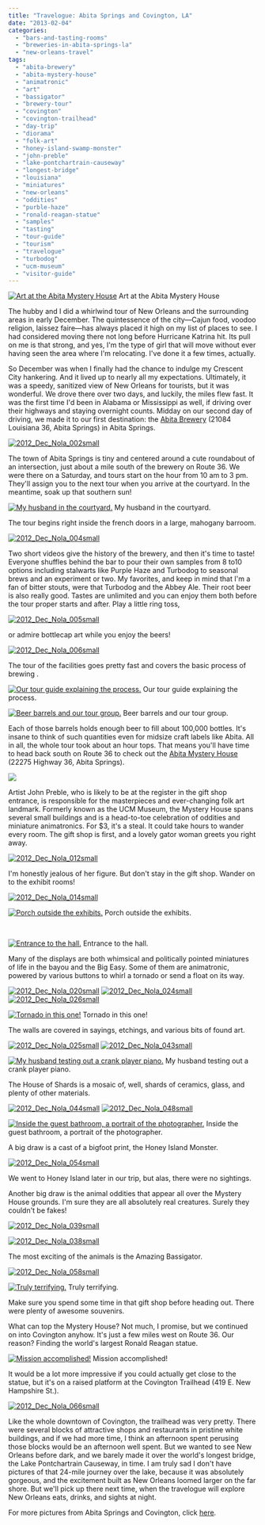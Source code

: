 ```yaml
---
title: "Travelogue: Abita Springs and Covington, LA"
date: "2013-02-04"
categories:
  - "bars-and-tasting-rooms"
  - "breweries-in-abita-springs-la"
  - "new-orleans-travel"
tags:
  - "abita-brewery"
  - "abita-mystery-house"
  - "animatronic"
  - "art"
  - "bassigator"
  - "brewery-tour"
  - "covington"
  - "covington-trailhead"
  - "day-trip"
  - "diorama"
  - "folk-art"
  - "honey-island-swamp-monster"
  - "john-preble"
  - "lake-pontchartrain-causeway"
  - "longest-bridge"
  - "louisiana"
  - "miniatures"
  - "new-orleans"
  - "oddities"
  - "purble-haze"
  - "ronald-reagan-statue"
  - "samples"
  - "tasting"
  - "tour-guide"
  - "tourism"
  - "travelogue"
  - "turbodog"
  - "ucm-museum"
  - "visitor-guide"
---
```





<div class="caption">

[![Art at the Abita Mystery House](http://s3.amazonaws.com/thegourmez-wpmedia/2013/01/2012_Dec_Nola_060small.jpg)](http://www.thegourmez.com/2013/02/travelogue-abita-springs-and-covington-la/2012_dec_nola_060small/) Art at the Abita Mystery House</div>


The hubby and I did a whirlwind tour of New Orleans and the surrounding areas in early December. The quintessence of the city—Cajun food, voodoo religion, laissez faire—has always placed it high on my list of places to see. I had considered moving there not long before Hurricane Katrina hit. Its pull on me is that strong, and yes, I'm the type of girl that will move without ever having seen the area where I'm relocating. I've done it a few times, actually.

So December was when I finally had the chance to indulge my Crescent City hankering. And it lived up to nearly all my expectations. Ultimately, it was a speedy, sanitized view of New Orleans for tourists, but it was wonderful. We drove there over two days, and luckily, the miles flew fast. It was the first time I'd been in Alabama or Mississippi as well, if driving over their highways and staying overnight counts. Midday on our second day of driving, we made it to our first destination: the [Abita Brewery](http://abita.com/visit_abita/tasting_room) (21084 Louisiana 36, Abita Springs) in Abita Springs.

[![2012_Dec_Nola_002small](http://s3.amazonaws.com/thegourmez-wpmedia/2013/01/2012_Dec_Nola_002small.jpg)](http://www.thegourmez.com/2013/02/travelogue-abita-springs-and-covington-la/2012_dec_nola_002small/)

The town of Abita Springs is tiny and centered around a cute roundabout of an intersection, just about a mile south of the brewery on Route 36. We were there on a Saturday, and tours start on the hour from 10 am to 3 pm. They'll assign you to the next tour when you arrive at the courtyard. In the meantime, soak up that southern sun!




<div class="caption">

[![My husband in the courtyard.](http://s3.amazonaws.com/thegourmez-wpmedia/2013/01/2012_Dec_Nola_003small.jpg)](http://www.thegourmez.com/2013/02/travelogue-abita-springs-and-covington-la/2012_dec_nola_003small/) My husband in the courtyard.</div>


The tour begins right inside the french doors in a large, mahogany barroom.

[![2012_Dec_Nola_004small](http://s3.amazonaws.com/thegourmez-wpmedia/2013/01/2012_Dec_Nola_004small.jpg)](http://www.thegourmez.com/2013/02/travelogue-abita-springs-and-covington-la/2012_dec_nola_004small/)

Two short videos give the history of the brewery, and then it's time to taste! Everyone shuffles behind the bar to pour their own samples from 8 to10 options including stalwarts like Purple Haze and Turbodog to seasonal brews and an experiment or two. My favorites, and keep in mind that I'm a fan of bitter stouts, were that Turbodog and the Abbey Ale. Their root beer is also really good. Tastes are unlimited and you can enjoy them both before the tour proper starts and after. Play a little ring toss,

[![2012_Dec_Nola_005small](http://s3.amazonaws.com/thegourmez-wpmedia/2013/01/2012_Dec_Nola_005small.jpg)](http://www.thegourmez.com/2013/02/travelogue-abita-springs-and-covington-la/2012_dec_nola_005small/)

or admire bottlecap art while you enjoy the beers!

[![2012_Dec_Nola_006small](http://s3.amazonaws.com/thegourmez-wpmedia/2013/01/2012_Dec_Nola_006small.jpg)](http://www.thegourmez.com/2013/02/travelogue-abita-springs-and-covington-la/2012_dec_nola_006small/)

The tour of the facilities goes pretty fast and covers the basic process of brewing .




<div class="caption">

[![Our tour guide explaining the process.](http://s3.amazonaws.com/thegourmez-wpmedia/2013/01/2012_Dec_Nola_009small.jpg)](http://www.thegourmez.com/2013/02/travelogue-abita-springs-and-covington-la/2012_dec_nola_009small/) Our tour guide explaining the process.</div>





<div class="caption">

[![Beer barrels and our tour group.](http://s3.amazonaws.com/thegourmez-wpmedia/2013/01/2012_Dec_Nola_010small.jpg)](http://www.thegourmez.com/2013/02/travelogue-abita-springs-and-covington-la/2012_dec_nola_010small/) Beer barrels and our tour group.</div>


Each of those barrels holds enough beer to fill about 100,000 bottles. It's insane to think of such quantities even for midsize craft labels like Abita. All in all, the whole tour took about an hour tops. That means you'll have time to head back south on Route 36 to check out the [Abita Mystery House](http://abitamysteryhouse.com/ "Abita Mystery House") (22275 Highway 36, Abita Springs).

[![](http://s3.amazonaws.com/thegourmez-wpmedia/2013/01/2012_Dec_Nola_065small.jpg)](http://www.thegourmez.com/2013/02/travelogue-abita-springs-and-covington-la/2012_dec_nola_065small/)

Artist John Preble, who is likely to be at the register in the gift shop entrance, is responsible for the masterpieces and ever-changing folk art landmark. Formerly known as the UCM Museum, the Mystery House spans several small buildings and is a head-to-toe celebration of oddities and miniature animatronics. For $3, it's a steal. It could take hours to wander every room. The gift shop is first, and a lovely gator woman greets you right away.

[![2012_Dec_Nola_012small](http://s3.amazonaws.com/thegourmez-wpmedia/2013/01/2012_Dec_Nola_012small.jpg)](http://www.thegourmez.com/2013/02/travelogue-abita-springs-and-covington-la/2012_dec_nola_012small/)

I'm honestly jealous of her figure. But don't stay in the gift shop. Wander on to the exhibit rooms!

[![2012_Dec_Nola_014small](http://s3.amazonaws.com/thegourmez-wpmedia/2013/01/2012_Dec_Nola_014small.jpg)](http://www.thegourmez.com/2013/02/travelogue-abita-springs-and-covington-la/2012_dec_nola_014small/)




<div class="caption">

[![Porch outside the exhibits.](http://s3.amazonaws.com/thegourmez-wpmedia/2013/01/2012_Dec_Nola_017small.jpg)](http://www.thegourmez.com/2013/02/travelogue-abita-springs-and-covington-la/2012_dec_nola_017small/) Porch outside the exhibits.</div>


 




<div class="caption">

[![Entrance to the hall.](http://s3.amazonaws.com/thegourmez-wpmedia/2013/01/2012_Dec_Nola_018small.jpg)](http://www.thegourmez.com/2013/02/travelogue-abita-springs-and-covington-la/2012_dec_nola_018small/) Entrance to the hall.</div>


Many of the displays are both whimsical and politically pointed miniatures of life in the bayou and the Big Easy. Some of them are animatronic, powered by various buttons to whirl a tornado or send a float on its way.

[![2012_Dec_Nola_020small](http://s3.amazonaws.com/thegourmez-wpmedia/2013/01/2012_Dec_Nola_020small.jpg)](http://www.thegourmez.com/2013/02/travelogue-abita-springs-and-covington-la/2012_dec_nola_020small/) [![2012_Dec_Nola_024small](http://s3.amazonaws.com/thegourmez-wpmedia/2013/01/2012_Dec_Nola_024small.jpg)](http://www.thegourmez.com/2013/02/travelogue-abita-springs-and-covington-la/2012_dec_nola_024small/) [![2012_Dec_Nola_026small](http://s3.amazonaws.com/thegourmez-wpmedia/2013/01/2012_Dec_Nola_026small.jpg)](http://www.thegourmez.com/2013/02/travelogue-abita-springs-and-covington-la/2012_dec_nola_026small/)




<div class="caption">

[![Tornado in this one!](http://s3.amazonaws.com/thegourmez-wpmedia/2013/01/2012_Dec_Nola_032small.jpg)](http://www.thegourmez.com/2013/02/travelogue-abita-springs-and-covington-la/2012_dec_nola_032small/) Tornado in this one!</div>


The walls are covered in sayings, etchings, and various bits of found art.

[![2012_Dec_Nola_025small](http://s3.amazonaws.com/thegourmez-wpmedia/2013/01/2012_Dec_Nola_025small.jpg)](http://www.thegourmez.com/2013/02/travelogue-abita-springs-and-covington-la/2012_dec_nola_025small/) [![2012_Dec_Nola_043small](http://s3.amazonaws.com/thegourmez-wpmedia/2013/01/2012_Dec_Nola_043small.jpg)](http://www.thegourmez.com/2013/02/travelogue-abita-springs-and-covington-la/2012_dec_nola_043small/)




<div class="caption">

[![My husband testing out a crank player piano.](http://s3.amazonaws.com/thegourmez-wpmedia/2013/01/2012_Dec_Nola_034small.jpg)](http://www.thegourmez.com/2013/02/travelogue-abita-springs-and-covington-la/2012_dec_nola_034small/) My husband testing out a crank player piano.</div>


The House of Shards is a mosaic of, well, shards of ceramics, glass, and plenty of other materials.

[![2012_Dec_Nola_044small](http://s3.amazonaws.com/thegourmez-wpmedia/2013/01/2012_Dec_Nola_044small.jpg)](http://www.thegourmez.com/2013/02/travelogue-abita-springs-and-covington-la/2012_dec_nola_044small/) [![2012_Dec_Nola_048small](http://s3.amazonaws.com/thegourmez-wpmedia/2013/01/2012_Dec_Nola_048small.jpg)](http://www.thegourmez.com/2013/02/travelogue-abita-springs-and-covington-la/2012_dec_nola_048small/)




<div class="caption">

[![Inside the guest bathroom, a portrait of the photographer.](http://s3.amazonaws.com/thegourmez-wpmedia/2013/01/2012_Dec_Nola_045small.jpg)](http://www.thegourmez.com/2013/02/travelogue-abita-springs-and-covington-la/2012_dec_nola_045small/) Inside the guest bathroom, a portrait of the photographer.</div>


A big draw is a cast of a bigfoot print, the Honey Island Monster.

[![2012_Dec_Nola_054small](http://s3.amazonaws.com/thegourmez-wpmedia/2013/01/2012_Dec_Nola_054small.jpg)](http://www.thegourmez.com/2013/02/travelogue-abita-springs-and-covington-la/2012_dec_nola_054small/)

We went to Honey Island later in our trip, but alas, there were no sightings.

Another big draw is the animal oddities that appear all over the Mystery House grounds. I'm sure they are all absolutely real creatures. Surely they couldn't be fakes!

[![2012_Dec_Nola_039small](http://s3.amazonaws.com/thegourmez-wpmedia/2013/01/2012_Dec_Nola_039small.jpg)](http://www.thegourmez.com/2013/02/travelogue-abita-springs-and-covington-la/2012_dec_nola_039small/)

[![2012_Dec_Nola_038small](http://s3.amazonaws.com/thegourmez-wpmedia/2013/01/2012_Dec_Nola_038small.jpg)](http://www.thegourmez.com/2013/02/travelogue-abita-springs-and-covington-la/2012_dec_nola_038small/)

The most exciting of the animals is the Amazing Bassigator.

[![2012_Dec_Nola_058small](http://s3.amazonaws.com/thegourmez-wpmedia/2013/01/2012_Dec_Nola_058small.jpg)](http://www.thegourmez.com/2013/02/travelogue-abita-springs-and-covington-la/2012_dec_nola_058small/)




<div class="caption">

[![Truly terrifying.](http://s3.amazonaws.com/thegourmez-wpmedia/2013/01/2012_Dec_Nola_059small.jpg)](http://www.thegourmez.com/2013/02/travelogue-abita-springs-and-covington-la/2012_dec_nola_059small/) Truly terrifying.</div>


Make sure you spend some time in that gift shop before heading out. There were plenty of awesome souvenirs.

What can top the Mystery House? Not much, I promise, but we continued on into Covington anyhow. It's just a few miles west on Route 36. Our reason? Finding the world's largest Ronald Reagan statue.




<div class="caption">

[![Mission accomplished!](http://s3.amazonaws.com/thegourmez-wpmedia/2013/01/2012_Dec_Nola_067small.jpg)](http://www.thegourmez.com/2013/02/travelogue-abita-springs-and-covington-la/2012_dec_nola_067small/) Mission accomplished!</div>


It would be a lot more impressive if you could actually get close to the statue, but it's on a raised platform at the Covington Trailhead (419 E. New Hampshire St.).

[![2012_Dec_Nola_066small](http://s3.amazonaws.com/thegourmez-wpmedia/2013/01/2012_Dec_Nola_066small.jpg)](http://www.thegourmez.com/2013/02/travelogue-abita-springs-and-covington-la/2012_dec_nola_066small/)

Like the whole downtown of Covington, the trailhead was very pretty. There were several blocks of attractive shops and restaurants in pristine white buildings, and if we had more time, I think an afternoon spent perusing those blocks would be an afternoon well spent. But we wanted to see New Orleans before dark, and we barely made it over the world's longest bridge, the Lake Pontchartrain Causeway, in time. I am truly sad I don't have pictures of that 24-mile journey over the lake, because it was absolutely gorgeous, and the excitement built as New Orleans loomed larger on the far shore. But we'll pick up there next time, when the travelogue will explore New Orleans eats, drinks, and sights at night.

For more pictures from Abita Springs and Covington, click [here](https://www.facebook.com/media/set/?set=a.10151170113439607.451038.567409606&type=1&l=2c8aadd2de).
